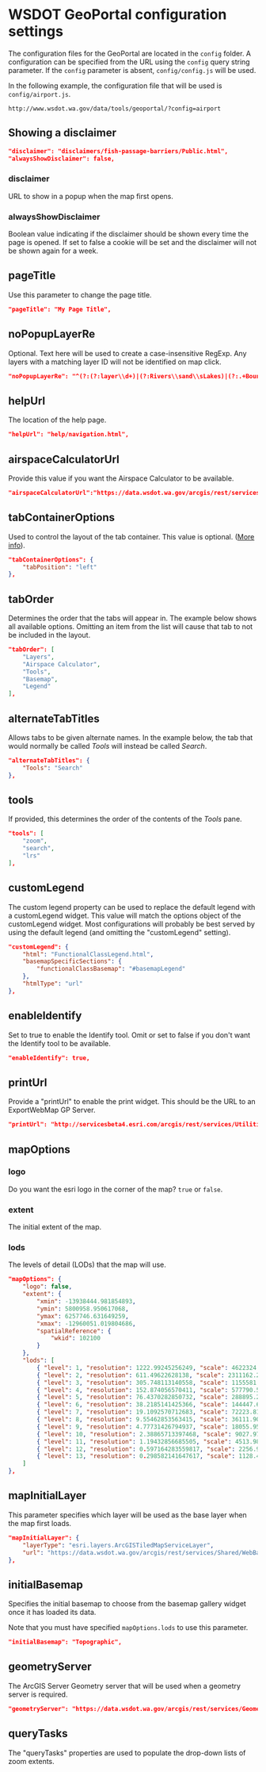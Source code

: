 ﻿# WSDOT GeoPortal configuration settings

The configuration files for the GeoPortal are located in the `config` folder.  A configuration can be specified from the URL using the `config` query string parameter. If the `config` parameter is absent, `config/config.js` will be used.

In the following example, the configuration file that will be used is `config/airport.js`.

```http://www.wsdot.wa.gov/data/tools/geoportal/?config=airport```

## Showing a disclaimer

```json
"disclaimer": "disclaimers/fish-passage-barriers/Public.html",
"alwaysShowDisclaimer": false,
```

### disclaimer

URL to show in a popup when the map first opens.

### alwaysShowDisclaimer

Boolean value indicating if the disclaimer should be shown every time the page is opened.
If set to false a cookie will be set and the disclaimer will not be shown again for a week.

## pageTitle

Use this parameter to change the page title.

```json
"pageTitle": "My Page Title",
```

## noPopupLayerRe

Optional. Text here will be used to create a case-insensitive RegExp. Any layers with a matching layer ID will not be identified on map click.

```json
"noPopupLayerRe": "^(?:(?:layer\\d+)|(?:Rivers\\sand\\sLakes)|(?:.+Boundary))$",
```

## helpUrl

The location of the help page.

```json
"helpUrl": "help/navigation.html",
```

## airspaceCalculatorUrl

Provide this value if you want the Airspace Calculator to be available.

```json
"airspaceCalculatorUrl":"https://data.wsdot.wa.gov/arcgis/rest/services/AirportMapApplication/AirspaceCalculator/GPServer/Calculate%20Penetrations",
```

## tabContainerOptions

Used to control the layout of the tab container. This value is optional. ([More info](http://dojotoolkit.org/api/jsdoc/HEAD/dijit.layout.TabContainer)).

```json
"tabContainerOptions": {
    "tabPosition": "left"
},
```

## tabOrder

Determines the order that the tabs will appear in. The example below shows all available options. Omitting an item from the list will cause that tab to not be included in the layout.

```json
"tabOrder": [
    "Layers",
    "Airspace Calculator",
    "Tools",
    "Basemap",
    "Legend"
],
```

## alternateTabTitles

Allows tabs to be given alternate names. In the example below, the tab that would normally be called *Tools* will instead be called *Search*.

```json
"alternateTabTitles": {
    "Tools": "Search"
},
```

## tools

If provided, this determines the order of the contents of the *Tools* pane.

```json
"tools": [
    "zoom",
    "search",
    "lrs"
],
```

## customLegend

The custom legend property can be used to replace the default legend with a customLegend widget. This value will match the options object of the customLegend widget. Most configurations will probably be best served by using the default legend (and omitting the "customLegend" setting).

```json
"customLegend": {
    "html": "FunctionalClassLegend.html",
    "basemapSpecificSections": {
        "functionalClassBasemap": "#basemapLegend"
    },
    "htmlType": "url"
},
```

## enableIdentify

Set to true to enable the Identify tool. Omit or set to false if you don't want the Identify tool to be available.

```json
"enableIdentify": true,
```

## printUrl

Provide a "printUrl" to enable the print widget. This should be the URL to an ExportWebMap GP Server.

```json
"printUrl": "http://servicesbeta4.esri.com/arcgis/rest/services/Utilities/ExportWebMap/GPServer/Export%20Web%20Map%20Task",
```

## mapOptions

### logo

Do you want the esri logo in the corner of the map? `true` or `false`.

### extent

The initial extent of the map.

### lods

The levels of detail (LODs) that the map will use.

```json
"mapOptions": {
    "logo": false,
    "extent": {
        "xmin": -13938444.981854893,
        "ymin": 5800958.950617068,
        "ymax": 6257746.631649259,
        "xmax": -12960051.019804686,
        "spatialReference": {
            "wkid": 102100
        }
    },
    "lods": [
        { "level": 1, "resolution": 1222.99245256249, "scale": 4622324.434309 },
        { "level": 2, "resolution": 611.49622628138, "scale": 2311162.217155 },
        { "level": 3, "resolution": 305.748113140558, "scale": 1155581.108577 },
        { "level": 4, "resolution": 152.874056570411, "scale": 577790.554289 },
        { "level": 5, "resolution": 76.4370282850732, "scale": 288895.277144 },
        { "level": 6, "resolution": 38.2185141425366, "scale": 144447.638572 },
        { "level": 7, "resolution": 19.1092570712683, "scale": 72223.819286 },
        { "level": 8, "resolution": 9.55462853563415, "scale": 36111.909643 },
        { "level": 9, "resolution": 4.77731426794937, "scale": 18055.954822 },
        { "level": 10, "resolution": 2.38865713397468, "scale": 9027.977411 },
        { "level": 11, "resolution": 1.19432856685505, "scale": 4513.988705 },
        { "level": 12, "resolution": 0.597164283559817, "scale": 2256.994353 },
        { "level": 13, "resolution": 0.298582141647617, "scale": 1128.497176 }
    ]
},
```

## mapInitialLayer

This parameter specifies which layer will be used as the base layer when the map first loads.

```json
"mapInitialLayer": {
    "layerType": "esri.layers.ArcGISTiledMapServiceLayer",
    "url": "https://data.wsdot.wa.gov/arcgis/rest/services/Shared/WebBaseMapWebMercator/MapServer"
},
```

## initialBasemap

Specifies the initial basemap to choose from the basemap gallery widget once it has loaded its data.

Note that you must have specified `mapOptions.lods` to use this parameter.

```json
"initialBasemap": "Topographic",
```

## geometryServer

The ArcGIS Server Geometry server that will be used when a geometry server is required.

```json
"geometryServer": "https://data.wsdot.wa.gov/arcgis/rest/services/Geometry/GeometryServer",
```

## queryTasks

The "queryTasks" properties are used to populate the drop-down lists of zoom extents.

